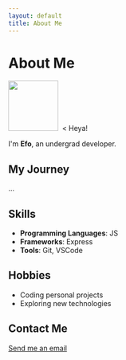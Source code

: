 ```yaml
---
layout: default
title: About Me
---
```


# About Me
<img width="100" src="https://avatars.githubusercontent.com/u/169594234">
&nbsp;< Heya!

I'm **Efo**, an undergrad developer.

## My Journey

...

## Skills

- **Programming Languages**: JS
- **Frameworks**: Express
- **Tools**: Git, VSCode

## Hobbies

- Coding personal projects
- Exploring new technologies

## Contact Me

[Send me an email](developerefoyuvr@gmail.com)

